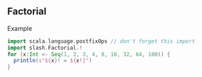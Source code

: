## Factorial

Example

```scala mdoc
import scala.language.postfixOps // don't forget this import
import slash.Factorial.!
for (x:Int <- Seq(1, 2, 3, 4, 8, 16, 32, 64, 100)) {
  println(s"${x}! = ${x!}")
}

```
